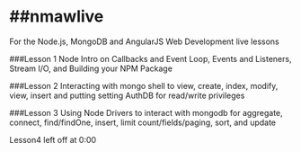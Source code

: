 ##nmawlive
========

For the Node.js, MongoDB and AngularJS Web Development live lessons

###Lesson 1
Node Intro on Callbacks and Event Loop, Events and Listeners, Stream I/O, and Building your NPM Package

###Lesson 2
Interacting with mongo shell to view, create, index, modify, view, insert and putting setting AuthDB for read/write
privileges

###Lesson 3
Using Node Drivers to interact with mongodb for aggregate, connect, find/findOne, insert, limit count/fields/paging, 
sort, and update


Lesson4 left off at 0:00